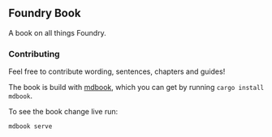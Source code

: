 ## Foundry Book

A book on all things Foundry.

### Contributing

Feel free to contribute wording, sentences, chapters and guides!

The book is build with [mdbook](https://github.com/rust-lang/mdBook), which you can get by running `cargo install mdbook`.

To see the book change live run:

```sh
mdbook serve
```
